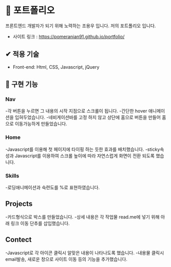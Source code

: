 # 🚀 포트폴리오

프론트엔드 개발자가 되기 위해 노력하는 조용우 입니다. 저의 포트폴리오 입니다.

- 사이트 링크 : https://pomeranian91.github.io/portfolio/

## ✔ 적용 기술

- Front-end: Html, CSS, Javascript, jQuery

## 📕 구현 기능

### Nav

-각 버튼을 누르면 그 내용의 시작 지점으로 스크롤이 됩니다. -간단한 hover 애니메이션을 입혀두었습니다. -네비게이션바를 고정 하지 않고 상단에 홈으로 버튼을 만들어 홈으로 이동가능하게 만들었습니다.

### Home

-Javascript를 이용해 첫 페이지에 타이핑 하는 듯한 효과를 배치했습니다.
-sticky속성과 Javascript를 이용하여 스크롤 높이에 따라 자연스럽게 화면이 전환 되도록 했습니다.

### Skills

-로딩애니메이션과 숙련도를 %로 표현하였습니다.

## Projects

-카드형식으로 박스를 만들었습니다. -상세 내용은 각 작업물 read.me에 넣기 위해 아래 링크 이동 단추를 삽입했습니다.

## Contect

-Javascript로 각 아이콘 클릭시 알맞은 내용이 나타나도록 했습니다. -내용물 클릭시 email발송, 새로운 창으로 사이트 이동 등의 기능을 추가했습니다.
